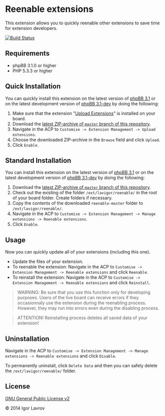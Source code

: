 Reenable extensions
===================
This extension allows you to quickly reenable other extensions to save time for extension developers.

[![Build Status](https://travis-ci.org/lavigor/reenable.svg?branch=master)](https://travis-ci.org/lavigor/reenable)

## Requirements
* phpBB 3.1.0 or higher
* PHP 5.3.3 or higher

## Quick Installation
You can quickly install this extension on the latest version of [phpBB 3.1](https://www.phpbb.com/downloads/) or on the latest development version of [phpBB 3.1-dev](https://github.com/phpbb/phpbb3) by doing the following:

1. Make sure that the extension "[Upload Extensions](https://github.com/BoardTools/upload)" is installed on your board.
2. Download the [latest ZIP-archive of `master` branch of this repository](https://github.com/lavigor/reenable/archive/master.zip).
3. Navigate in the ACP to `Customise -> Extension Management -> Upload extensions`.
4. Choose the downloaded ZIP-archive in the `Browse` field and click `Upload`.
5. Click `Enable`.

## Standard Installation
You can install this extension on the latest version of [phpBB 3.1](https://www.phpbb.com/downloads/) or on the latest development version of [phpBB 3.1-dev](https://github.com/phpbb/phpbb3) by doing the following:

1. Download the [latest ZIP-archive of `master` branch of this repository](https://github.com/lavigor/reenable/archive/master.zip).
2. Check out the existing of the folder `/ext/lavigor/reenable/` in the root of your board folder. Create folders if necessary.
3. Copy the contents of the downloaded `reenable-master` folder to `/ext/lavigor/reenable/`.
4. Navigate in the ACP to `Customise -> Extension Management -> Manage extensions -> Reenable extensions`.
5. Click `Enable`.

## Usage
Now you can quickly update all of your extensions (including this one).

- Update the files of your extension.
- To reenable the extension: Navigate in the ACP to `Customise -> Extension Management -> Reenable extensions` and click `Reenable`.
- To reinstall the extension: Navigate in the ACP to `Customise -> Extension Management -> Reenable extensions` and click `Reinstall`.

> WARNING: Be sure that you use this function only for developing purposes. Users of the live board can receive errors if they occasionnaly use the extension during the reenabling process.
> However, they may run into errors even during the disabling process.

> ATTENTION! Reinstalling process deletes all saved data of your extension!

## Uninstallation
Navigate in the ACP to `Customise -> Extension Management -> Manage extensions -> Reenable extensions` and click `Disable`.

To permanently uninstall, click `Delete Data` and then you can safely delete the `/ext/lavigor/reenable/` folder.

## License
[GNU General Public License v2](http://opensource.org/licenses/GPL-2.0)

© 2014 Igor Lavrov